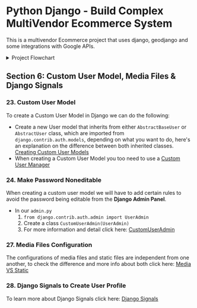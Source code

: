 # Python Django - Build Complex MultiVendor Ecommerce System

This is a multivendor Ecommerce project that uses django, geodjango and some integrations with Google APIs.


<details>
<summary>Project Flowchart</summary>

![Project Flowchart](./documentation/images/foodOnline-Flowchart.svg)

</details>


## Section 6: Custom User Model, Media Files & Django Signals

### 23. Custom User Model

To create a Custom User Model in Django we can do the following:
    
* Create a new User model that inherits from either `AbstractBaseUser` or `AbstractUser` class, which are imported from `django.contrib.auth.models`, depending on what you want to do, here's an explanation on the difference between both inherited classes. [Creating Custom User Models](./documentation/docs/CUSTOM_USR_INHERITANCE.MD)
* When creating a Custom User Model you too need to use a [Custom User Manager](./documentation/docs/BASE_USER_MANAGER.MD)


### 24. Make Password Noneditable
When creating a custom user model we will have to add certain rules to avoid the password being editable from the **Django Admin Panel**.

* In our `admin.py`
  1. `from django.contrib.auth.admin import UserAdmin`
  2. Create a class `CustomUserAdmin(UserAdmin)`
  3. For more information and detail click here: [CustomUserAdmin](/documentation/docs/USER_ADMIN.MD)

### 27. Media Files Configuration
The configurations of media files and static files are independent from one another, to check the difference and more info about both click here: [Media VS Static](./documentation/docs/IMAGES.MD)

### 28. Django Signals to Create User Profile
To learn more about Django Signals click here: [Django Signals](./documentation/docs/DJANGO_SIGNALS.MD)